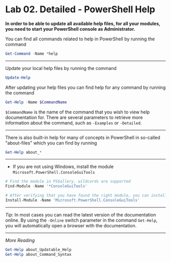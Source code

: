 # Lab 02. Detailed - PowerShell Help

**In order to be able to update all available help files, for all your modules, you need to start your PowerShell console as Administrator.**

You can find all commands related to help in PowerShell by running the command

```PowerShell
Get-Command -Name *help
```

---

Update your local help files by running the command

```PowerShell
Update-Help
```

After updating your help files you can find help for any command by running the command

```PowerShell
Get-Help -Name $CommandName
```

`$CommandName` is the name of the command that you wish to view help documentation for. There are several parameters to retrieve more information about the command, such as `-Examples` or `-Detailed`.

---

There is also built-in help for many of concepts in PowerShell in so-called "about-files" which you can find by running

```PowerShell
Get-Help about_*
```

---

- If you are not using Windows, install the module `Microsoft.PowerShell.ConsoleGuiTools`

```PowerShell
# Find the module in PSGallery, wildcards are supported
Find-Module -Name '*ConsoleGuiTools'

# After verifying that you have found the right module, you can install it
Install-Module -Name 'Microsoft.PowerShell.ConsoleGuiTools'
```

---

*Tip:* In most cases you can read the latest version of the documentation online. By using the `-Online` switch parameter in the command `Get-Help`, you will automatically open a browser with the documentation.

---

*More Reading*

```PowerShell
Get-Help about_Updatable_Help
Get-Help about_Command_Syntax
```

